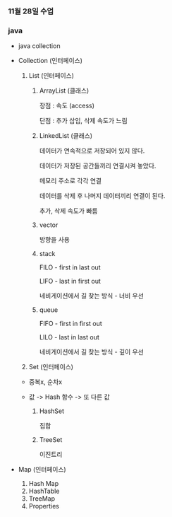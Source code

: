 ### 11월 28일 수업


### java

- java collection

- Collection (인터페이스)

  1. List (인터페이스)

      1. ArrayList (클래스)

          장점 : 속도 (access)

          단점 : 추가 삽입, 삭제 속도가 느림

      2. LinkedList (클래스)

          데이터가 연속적으로 저장되어 있지 않다.

          데이터가 저장된 공간들끼리 연결시켜 놓았다.

          메모리 주소로 각각 연결

          데이터를 삭제 후 나머지 데이터끼리 연결이 된다.

          추가, 삭제 속도가 빠름

      3. vector

          방향을 사용

      4. stack 

          FILO - first in last out

          LIFO - last in first out

          네비게이션에서 길 찾는 방식 - 너비 우선

      5. queue

          FIFO - first in first out

          LILO - last in last out

          네비게이션에서 길 찾는 방식 - 깊이 우선

  2.  Set (인터페이스)

  - 중복x, 순차x 
  - 값 -> Hash 함수 -> 또 다른 값

    1. HashSet

        집합

    2. TreeSet

        이진트리
        

- Map (인터페이스)

  1. Hash Map
  2. HashTable
  3. TreeMap
  4. Properties
